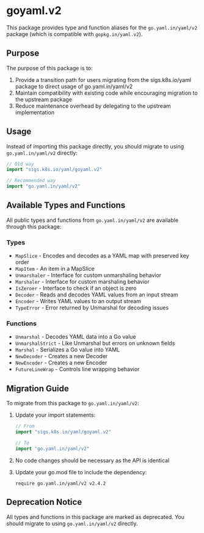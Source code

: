 # goyaml.v2

This package provides type and function aliases for the `go.yaml.in/yaml/v2` package (which is compatible with `gopkg.in/yaml.v2`).

## Purpose

The purpose of this package is to:

1. Provide a transition path for users migrating from the sigs.k8s.io/yaml package to direct usage of go.yaml.in/yaml/v2
2. Maintain compatibility with existing code while encouraging migration to the upstream package
3. Reduce maintenance overhead by delegating to the upstream implementation

## Usage

Instead of importing this package directly, you should migrate to using `go.yaml.in/yaml/v2` directly:

```go
// Old way
import "sigs.k8s.io/yaml/goyaml.v2"

// Recommended way
import "go.yaml.in/yaml/v2"
```

## Available Types and Functions

All public types and functions from `go.yaml.in/yaml/v2` are available through this package:

### Types

- `MapSlice` - Encodes and decodes as a YAML map with preserved key order
- `MapItem` - An item in a MapSlice
- `Unmarshaler` - Interface for custom unmarshaling behavior
- `Marshaler` - Interface for custom marshaling behavior
- `IsZeroer` - Interface to check if an object is zero
- `Decoder` - Reads and decodes YAML values from an input stream
- `Encoder` - Writes YAML values to an output stream
- `TypeError` - Error returned by Unmarshal for decoding issues

### Functions

- `Unmarshal` - Decodes YAML data into a Go value
- `UnmarshalStrict` - Like Unmarshal but errors on unknown fields
- `Marshal` - Serializes a Go value into YAML
- `NewDecoder` - Creates a new Decoder
- `NewEncoder` - Creates a new Encoder
- `FutureLineWrap` - Controls line wrapping behavior

## Migration Guide

To migrate from this package to `go.yaml.in/yaml/v2`:

1. Update your import statements:
   ```go
   // From
   import "sigs.k8s.io/yaml/goyaml.v2"
   
   // To
   import "go.yaml.in/yaml/v2"
   ```

2. No code changes should be necessary as the API is identical

3. Update your go.mod file to include the dependency:
   ```
   require go.yaml.in/yaml/v2 v2.4.2
   ```

## Deprecation Notice

All types and functions in this package are marked as deprecated. You should migrate to using `go.yaml.in/yaml/v2` directly.
